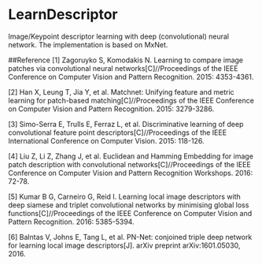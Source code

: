 # LearnDescriptor
Image/Keypoint descriptor learning with deep (convolutional) neural network.
The implementation is based on MxNet.

##Reference
[1] Zagoruyko S, Komodakis N. Learning to compare image patches via convolutional neural networks[C]//Proceedings of the IEEE Conference on Computer Vision and Pattern Recognition. 2015: 4353-4361.

[2] Han X, Leung T, Jia Y, et al. Matchnet: Unifying feature and metric learning for patch-based matching[C]//Proceedings of the IEEE Conference on Computer Vision and Pattern Recognition. 2015: 3279-3286.

[3] Simo-Serra E, Trulls E, Ferraz L, et al. Discriminative learning of deep convolutional feature point descriptors[C]//Proceedings of the IEEE International Conference on Computer Vision. 2015: 118-126.

[4] Liu Z, Li Z, Zhang J, et al. Euclidean and Hamming Embedding for image patch description with convolutional networks[C]//Proceedings of the IEEE Conference on Computer Vision and Pattern Recognition Workshops. 2016: 72-78.

[5] Kumar B G, Carneiro G, Reid I. Learning local image descriptors with deep siamese and triplet convolutional networks by minimising global loss functions[C]//Proceedings of the IEEE Conference on Computer Vision and Pattern Recognition. 2016: 5385-5394.

[6] Balntas V, Johns E, Tang L, et al. PN-Net: conjoined triple deep network for learning local image descriptors[J]. arXiv preprint arXiv:1601.05030, 2016.

